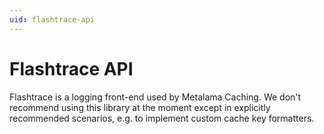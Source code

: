 ```yaml
---
uid: flashtrace-api
---
```


# Flashtrace API

Flashtrace is a logging front-end used by Metalama Caching. We don't recommend using this library at the moment except in explicitly recommended scenarios, e.g. to implement custom cache key formatters.